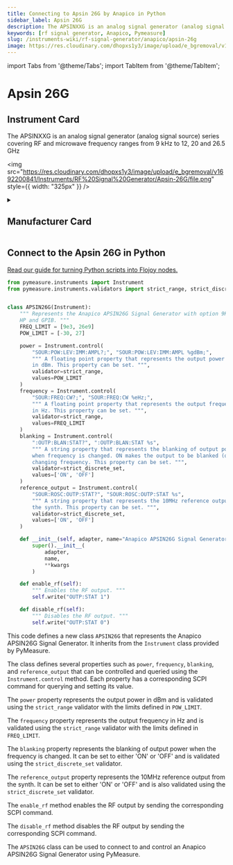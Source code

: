 ```yaml
---
title: Connecting to Apsin 26G by Anapico in Python
sidebar_label: Apsin 26G
description: The APSINXXG is an analog signal generator (analog signal source) series covering RF and microwave frequency ranges from 9 kHz to 12, 20 and 26.5 GHz
keywords: [rf signal generator, Anapico, Pymeasure]
slug: /instruments-wiki/rf-signal-generator/anapico/apsin-26g
image: https://res.cloudinary.com/dhopxs1y3/image/upload/e_bgremoval/v1692200841/Instruments/RF%20Signal%20Generator/Apsin-26G/file.png
---
```


import Tabs from '@theme/Tabs';
import TabItem from '@theme/TabItem';

# Apsin 26G

## Instrument Card

<div className="flex">

<div>

The APSINXXG is an analog signal generator (analog signal source) series covering RF and microwave frequency ranges from 9 kHz to 12, 20 and 26.5 GHz

</div>

<img src="https://res.cloudinary.com/dhopxs1y3/image/upload/e_bgremoval/v1692200841/Instruments/RF%20Signal%20Generator/Apsin-26G/file.png" style={{ width: "325px" }} />

</div>

<details>
<summary><h2>Manufacturer Card</h2></summary>

<img src="https://res.cloudinary.com/dhopxs1y3/image/upload/e_bgremoval/v1692125957/Instruments/Vendor%20Logos/Anapico.png" style={{ width: "100%", objectFit: "cover" }} />

**AnaPico** is an ISO 9001:2015 certified technology leader, developing, manufacturing and supplying RF and MW test & measurement instruments. <a href="https://www.anapico.com/">Website</a>.

<ul>
  <li>Headquarters: Switzerland</li>
  <li>Yearly Revenue (millions, USD): 5.0</li>
</ul>
</details>

## Connect to the Apsin 26G in Python

[Read our guide for turning Python scripts into Flojoy nodes.](https://docs.flojoy.ai/custom-nodes/creating-custom-node/)


<Tabs>
<TabItem value="Pymeasure" label="Pymeasure">

```python
from pymeasure.instruments import Instrument
from pymeasure.instruments.validators import strict_range, strict_discrete_set


class APSIN26G(Instrument):
    """ Represents the Anapico APSIN26G Signal Generator with option 9K,
    HP and GPIB. """
    FREQ_LIMIT = [9e3, 26e9]
    POW_LIMIT = [-30, 27]

    power = Instrument.control(
        "SOUR:POW:LEV:IMM:AMPL?;", "SOUR:POW:LEV:IMM:AMPL %gdBm;",
        """ A floating point property that represents the output power
        in dBm. This property can be set. """,
        validator=strict_range,
        values=POW_LIMIT
    )
    frequency = Instrument.control(
        "SOUR:FREQ:CW?;", "SOUR:FREQ:CW %eHz;",
        """ A floating point property that represents the output frequency
        in Hz. This property can be set. """,
        validator=strict_range,
        values=FREQ_LIMIT
    )
    blanking = Instrument.control(
        ":OUTP:BLAN:STAT?", ":OUTP:BLAN:STAT %s",
        """ A string property that represents the blanking of output power
        when frequency is changed. ON makes the output to be blanked (off) while
        changing frequency. This property can be set. """,
        validator=strict_discrete_set,
        values=['ON', 'OFF']
    )
    reference_output = Instrument.control(
        "SOUR:ROSC:OUTP:STAT?", "SOUR:ROSC:OUTP:STAT %s",
        """ A string property that represents the 10MHz reference output from
        the synth. This property can be set. """,
        validator=strict_discrete_set,
        values=['ON', 'OFF']
    )

    def __init__(self, adapter, name="Anapico APSIN26G Signal Generator", **kwargs):
        super().__init__(
            adapter,
            name,
            **kwargs
        )

    def enable_rf(self):
        """ Enables the RF output. """
        self.write("OUTP:STAT 1")

    def disable_rf(self):
        """ Disables the RF output. """
        self.write("OUTP:STAT 0")
```

This code defines a new class `APSIN26G` that represents the Anapico APSIN26G Signal Generator. It inherits from the `Instrument` class provided by PyMeasure.

The class defines several properties such as `power`, `frequency`, `blanking`, and `reference_output` that can be controlled and queried using the `Instrument.control` method. Each property has a corresponding SCPI command for querying and setting its value.

The `power` property represents the output power in dBm and is validated using the `strict_range` validator with the limits defined in `POW_LIMIT`.

The `frequency` property represents the output frequency in Hz and is validated using the `strict_range` validator with the limits defined in `FREQ_LIMIT`.

The `blanking` property represents the blanking of output power when the frequency is changed. It can be set to either 'ON' or 'OFF' and is validated using the `strict_discrete_set` validator.

The `reference_output` property represents the 10MHz reference output from the synth. It can be set to either 'ON' or 'OFF' and is also validated using the `strict_discrete_set` validator.

The `enable_rf` method enables the RF output by sending the corresponding SCPI command.

The `disable_rf` method disables the RF output by sending the corresponding SCPI command.

The `APSIN26G` class can be used to connect to and control an Anapico APSIN26G Signal Generator using PyMeasure.

</TabItem>
</Tabs>